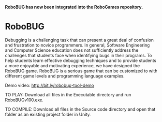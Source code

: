 
**RoboBUG has now been integrated into the RoboGames repository.**

RoboBUG
=======

Debugging is a challenging task that can present a great deal of confusion and frustration to novice programmers. In general, Software Engineering and Computer Science education does not sufficiently address the challenges that students face when identifying bugs in their programs. To help students learn effective debugging techniques and to provide students a more enjoyable and motivating experience, we have designed the RoboBUG game. RoboBUG is a serious game that can be customized to with different game levels and programming language examples.

Demo video: http://bit.ly/robobug-tool-demo

TO PLAY:
Download all files in the Executable directory and run RoboBUGv100.exe.

TO COMPILE:
Download all files in the Source code directory and open that folder as an existing project folder in Unity.
